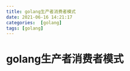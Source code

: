 ```yaml
---
title: golang生产者消费者模式
date: 2021-06-16 14:21:17
categories:  [golang]
tags: [golang]
---
```



<!--more-->


# golang生产者消费者模式
